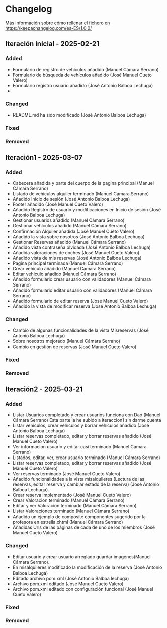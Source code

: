 # Changelog

Más información sobre cómo rellenar el fichero en https://keepachangelog.com/es-ES/1.0.0/

## Iteración inicial - 2025-02-21

### Added
- Formulario de registro de vehículos añadido (Manuel Cámara Serrano)
- Formulario de búsqueda de vehículos añadido (José Manuel Cueto Valero)
- Formulario registro usuario añadido (José Antonio Balboa Lechuga)
- 


### Changed

- README.md ha sido modificado (José Antonio Balboa Lechuga)

### Fixed



### Removed


## Iteración1 - 2025-03-07

### Added

- Cabecera añadida y parte del cuerpo de la pagina principal (Manuel Cámara Serrano)
- Listado de vehiculos alquiler terminado (Manuel Cámara Serrano)
- Añadido Inicio de sesión (José Antonio Balboa Lechuga)
- Footer añadido (José Manuel Cueto Valero)
- Añadido Registro de usuario y modificaciones en Inicio de sesión (José Antonio Balboa Lechuga)
- Gestionar usuarios añadido (Manuel Cámara Serrano)
- Gestionar vehículos añadido (Manuel Cámara Serrano)
- Confirmación Alquiler añadida (José Manuel Cueto Valero)
- Añadido la vista sobre nosotros (José Antonio Balboa Lechuga)
- Gestionar Reservas añadido (Manuel Cámara Serrano)
- Añadido vista contraseña olvidada (José Antonio Balboa Lechuga)
- Añadida valoraciones de coches (José Manuel Cueto Valero)
- Añadido vista de mis reservas (José Antonio Balboa Lechuga)
- Pagina principal terminada (Manuel Cámara Serrano)
- Crear vehiculo añadido (Manuel Cámara Serrano)
- Editar vehiculo añadido (Manuel Cámara Serrano)
- Añadido formulario crear usuario con validadores (Manuel Cámara Serrano)
- Añadido formulario editar usuario con validadores (Manuel Cámara Serrano)
- Añadido formulario de editar reserva (José Manuel Cueto Valero)
- Añadido la vista de modificar reserva (José Antonio Balboa Lechuga)


### Changed
- Cambio de algunas funcionalidades de la vista Misreservas (José Antonio Balboa Lechuga)
- Sobre nosotros mejorado (Manuel Cámara Serrano)
- Cambio en gestión de reservas (José Manuel Cueto Valero)
### Fixed



### Removed

## Iteración2 - 2025-03-21

### Added

- Listar Usuarios completado y crear usuarios funciona con Dao (Manuel Cámara Serrano) Esta parte la he subido a iteraccion1 sin darme cuenta
- Listar vehículos, crear vehículos y borrar vehículos añadido (José Antonio Balboa Lechuga)
- Listar reservas completado, editar y borrar reservas añadido (José Manuel Cueto Valero) 
- Ver informacion usuario y editar casi terminado (Manuel Cámara Serrano)
- Listados, editar, ver, crear usuario terminado (Manuel Cámara Serrano)
- Listar reservas completado, editar y borrar reservas añadido (José Manuel Cueto Valero)
- Ver reservas terminado (José Manuel Cueto Valero)
- Añadido funcionalidades a la vista misalquileres (Lectura de las reservas, editar reserva y cambiar estado de la reserva) (José Antonio Balboa Lechuga).
- Crear reserva implementado (José Manuel Cueto Valero)
- Crear Valoracion terminado (Manuel Cámara Serrano)
- Editar y ver Valoracion terminado (Manuel Cámara Serrano)
- Listar Valoraciones terminado (Manuel Cámara Serrano)
- Añadido un ejemplo de composite componentes sugerido por la profesora en estrella.xhtml (Manuel Cámara  Serrano)
- Añadidas Urls de las páginas de cada de uno de los miembros (José Manuel Cueto Valero)


### Changed
- Editar usuario y crear usuario arreglado guardar imagenes(Manuel Cámara Serrano).
- En misalquileres modificado la  modificación de la reserva (José Antonio Balboa Lechuga)
- Editado archivo pom.xml (José Antonio Balboa lechuga)
- Archivo pom.xml editado (José Manuel Cueto Valero)
- Archivo pom.xml editado con configuración funcional (José Manuel Cueto Valero)


### Fixed



### Removed




